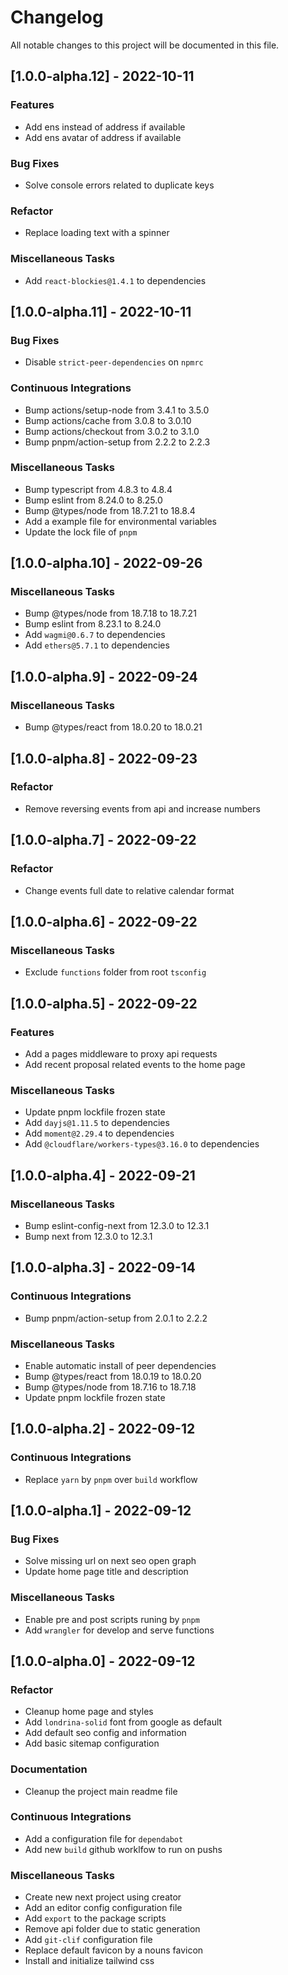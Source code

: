 # Changelog

All notable changes to this project will be documented in this file.

## [1.0.0-alpha.12] - 2022-10-11

### <!-- 01 -->Features

- Add ens instead of address if available
- Add ens avatar of address if available

### <!-- 02 -->Bug Fixes

- Solve console errors related to duplicate keys

### <!-- 04 -->Refactor

- Replace loading text with a spinner

### <!-- 08 -->Miscellaneous Tasks

- Add `react-blockies@1.4.1` to dependencies

## [1.0.0-alpha.11] - 2022-10-11

### <!-- 02 -->Bug Fixes

- Disable `strict-peer-dependencies` on `npmrc`

### <!-- 07 -->Continuous Integrations

- Bump actions/setup-node from 3.4.1 to 3.5.0
- Bump actions/cache from 3.0.8 to 3.0.10
- Bump actions/checkout from 3.0.2 to 3.1.0
- Bump pnpm/action-setup from 2.2.2 to 2.2.3

### <!-- 08 -->Miscellaneous Tasks

- Bump typescript from 4.8.3 to 4.8.4
- Bump eslint from 8.24.0 to 8.25.0
- Bump @types/node from 18.7.21 to 18.8.4
- Add a example file for environmental variables
- Update the lock file of `pnpm`

## [1.0.0-alpha.10] - 2022-09-26

### <!-- 08 -->Miscellaneous Tasks

- Bump @types/node from 18.7.18 to 18.7.21
- Bump eslint from 8.23.1 to 8.24.0
- Add `wagmi@0.6.7` to dependencies
- Add `ethers@5.7.1` to dependencies

## [1.0.0-alpha.9] - 2022-09-24

### <!-- 08 -->Miscellaneous Tasks

- Bump @types/react from 18.0.20 to 18.0.21

## [1.0.0-alpha.8] - 2022-09-23

### <!-- 04 -->Refactor

- Remove reversing events from api and increase numbers

## [1.0.0-alpha.7] - 2022-09-22

### <!-- 04 -->Refactor

- Change events full date to relative calendar format

## [1.0.0-alpha.6] - 2022-09-22

### <!-- 08 -->Miscellaneous Tasks

- Exclude `functions` folder from root `tsconfig`

## [1.0.0-alpha.5] - 2022-09-22

### <!-- 01 -->Features

- Add a pages middleware to proxy api requests
- Add recent proposal related events to the home page

### <!-- 08 -->Miscellaneous Tasks

- Update pnpm lockfile frozen state
- Add `dayjs@1.11.5` to dependencies
- Add `moment@2.29.4` to dependencies
- Add `@cloudflare/workers-types@3.16.0` to dependencies

## [1.0.0-alpha.4] - 2022-09-21

### <!-- 08 -->Miscellaneous Tasks

- Bump eslint-config-next from 12.3.0 to 12.3.1
- Bump next from 12.3.0 to 12.3.1

## [1.0.0-alpha.3] - 2022-09-14

### <!-- 07 -->Continuous Integrations

- Bump pnpm/action-setup from 2.0.1 to 2.2.2

### <!-- 08 -->Miscellaneous Tasks

- Enable automatic install of peer dependencies
- Bump @types/react from 18.0.19 to 18.0.20
- Bump @types/node from 18.7.16 to 18.7.18
- Update pnpm lockfile frozen state

## [1.0.0-alpha.2] - 2022-09-12

### <!-- 07 -->Continuous Integrations

- Replace `yarn` by `pnpm` over `build` workflow

## [1.0.0-alpha.1] - 2022-09-12

### <!-- 02 -->Bug Fixes

- Solve missing url on next seo open graph
- Update home page title and description

### <!-- 08 -->Miscellaneous Tasks

- Enable pre and post scripts runing by `pnpm`
- Add `wrangler` for develop and serve functions

## [1.0.0-alpha.0] - 2022-09-12

### <!-- 04 -->Refactor

- Cleanup home page and styles
- Add `londrina-solid` font from google as default
- Add default seo config and information
- Add basic sitemap configuration

### <!-- 05 -->Documentation

- Cleanup the project main readme file

### <!-- 07 -->Continuous Integrations

- Add a configuration file for `dependabot`
- Add new `build` github worklfow to run on pushs

### <!-- 08 -->Miscellaneous Tasks

- Create new next project using creator
- Add an editor config configuration file
- Add `export` to the package scripts
- Remove api folder due to static generation
- Add `git-clif` configuration file
- Replace default favicon by a nouns favicon
- Install and initialize tailwind css

<!-- generated by git-cliff -->
